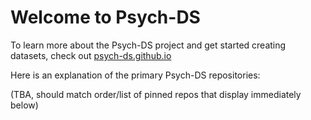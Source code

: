 # Welcome to Psych-DS

To learn more about the Psych-DS project and get started creating datasets, check out [psych-ds.github.io](psych-ds.github.io)

Here is an explanation of the primary Psych-DS repositories:

(TBA, should match order/list of pinned repos that display immediately below)
